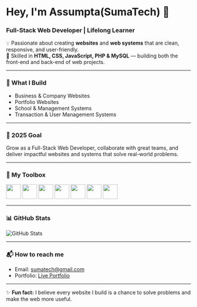# Hey, I'm Assumpta(SumaTech) 👋

### Full-Stack Web Developer | Lifelong Learner  

💡 Passionate about creating **websites** and **web systems** that are clean, responsive, and user-friendly.  
🚀 Skilled in **HTML, CSS, JavaScript, PHP & MySQL** — building both the front-end and back-end of web projects.  

---

### 🔨 What I Build
- Business & Company Websites  
- Portfolio Websites  
- School & Management Systems  
- Transaction & User Management Systems  

---

### 🎯 2025 Goal
Grow as a Full-Stack Web Developer, collaborate with great teams, and deliver impactful websites and systems that solve real-world problems.  

---

### 🧰 My Toolbox
<p>
  <img src="https://cdn.jsdelivr.net/gh/devicons/devicon/icons/html5/html5-original.svg" width="40"/>
  <img src="https://cdn.jsdelivr.net/gh/devicons/devicon/icons/css3/css3-original.svg" width="40"/>
  <img src="https://cdn.jsdelivr.net/gh/devicons/devicon/icons/javascript/javascript-original.svg" width="40"/>
  <img src="https://cdn.jsdelivr.net/gh/devicons/devicon/icons/php/php-original.svg" width="40"/>
  <img src="https://cdn.jsdelivr.net/gh/devicons/devicon/icons/mysql/mysql-original.svg" width="40"/>
  <img src="https://cdn.jsdelivr.net/gh/devicons/devicon/icons/github/github-original.svg" width="40"/>
  <img src="https://cdn.jsdelivr.net/gh/devicons/devicon/icons/vscode/vscode-original.svg" width="40"/>
</p>

---

### 📊 GitHub Stats
![GitHub Stats](https://github-readme-stats.vercel.app/api?username=Sochukwumaijem&show_icons=true&theme=radical)

---

### 📬 How to reach me
- Email: [sumatech@gmail.com](mailto:sumatech200@gmail.com)  
- Portfolio: [Live Portfolio](https://ass.kesug.com/SumaTechHub)  

---

✨ **Fun fact:** I believe every website I build is a chance to solve problems and make the web more useful.
